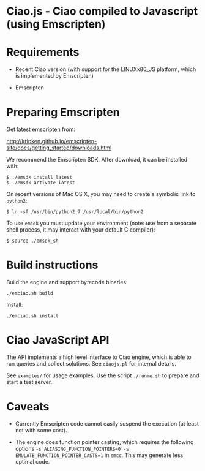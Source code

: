 # Ciao.js - Ciao compiled to Javascript (using Emscripten)

# Requirements

 - Recent Ciao version (with support for the LINUXx86_JS platform,
   which is implemented by Emscripten)

 - Emscripten

# Preparing Emscripten

Get latest emscripten from:

http://kripken.github.io/emscripten-site/docs/getting_started/downloads.html

We recommend the Emscripten SDK. After download, it can be installed with:
```
$ ./emsdk install latest
$ ./emsdk activate latest
```

On recent versions of Mac OS X, you may need to create a symbolic link to `python2`:
```
$ ln -sf /usr/bin/python2.7 /usr/local/bin/python2
```

To use `emsdk` you must update your environment (note: use from a
separate shell process, it may interact with your default C compiler):
```
$ source ./emsdk_sh
```

# Build instructions

Build the engine and support bytecode binaries:
```
./emciao.sh build
```

Install:
```
./emciao.sh install
```

# Ciao JavaScript API

The API implements a high level interface to Ciao engine, which is
able to run queries and collect solutions. See `ciaojs.pl` for
internal details.

See `examples/` for usage examples. Use the script `./runme.sh` to
prepare and start a test server.

# Caveats

 - Currently Emscripten code cannot easily suspend the execution (at
   least not with some cost).

 - The engine does function pointer casting, which requires the following
   options `-s ALIASING_FUNCTION_POINTERS=0 -s EMULATE_FUNCTION_POINTER_CASTS=1`
   in `emcc`. This may generate less optimal code.

